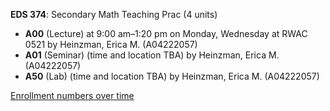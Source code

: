 **EDS 374**: Secondary Math Teaching Prac (4 units)

- **A00** (Lecture) at 9:00 am–1:20 pm on Monday, Wednesday at RWAC 0521 by Heinzman, Erica M. (A04222057)
- **A01** (Seminar) (time and location TBA) by Heinzman, Erica M. (A04222057)
- **A50** (Lab) (time and location TBA) by Heinzman, Erica M. (A04222057)

[Enrollment numbers over time](./EDS374.tsv)
